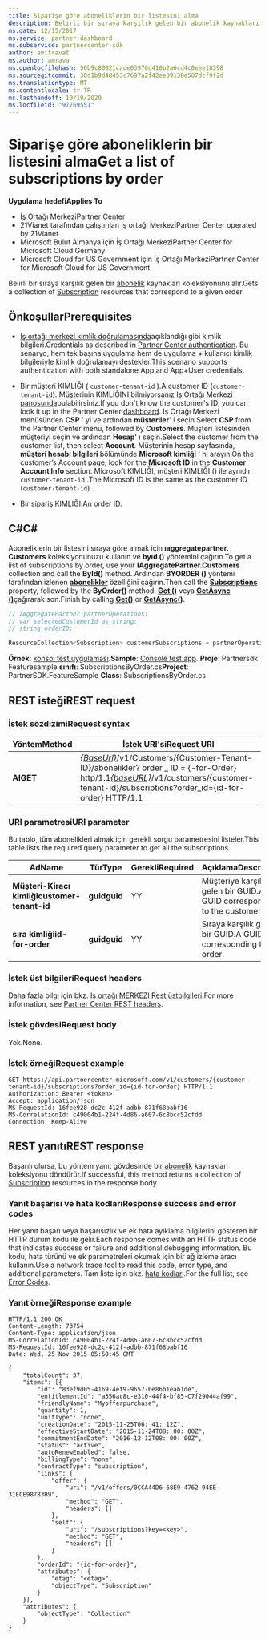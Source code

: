```yaml
---
title: Siparişe göre aboneliklerin bir listesini alma
description: Belirli bir sıraya karşılık gelen bir abonelik kaynakları koleksiyonunu alır.
ms.date: 12/15/2017
ms.service: partner-dashboard
ms.subservice: partnercenter-sdk
author: amitravat
ms.author: amrava
ms.openlocfilehash: 56b9c80021cace03976d410b2a6cd4c0eee18398
ms.sourcegitcommit: 30d1b9d48453c7697a2f42ee09138e507dcf9f2d
ms.translationtype: MT
ms.contentlocale: tr-TR
ms.lasthandoff: 10/19/2020
ms.locfileid: "97769551"
---
```

# <a name="get-a-list-of-subscriptions-by-order"></a><span data-ttu-id="06a06-103">Siparişe göre aboneliklerin bir listesini alma</span><span class="sxs-lookup"><span data-stu-id="06a06-103">Get a list of subscriptions by order</span></span>

<span data-ttu-id="06a06-104">**Uygulama hedefi**</span><span class="sxs-lookup"><span data-stu-id="06a06-104">**Applies To**</span></span>

- <span data-ttu-id="06a06-105">İş Ortağı Merkezi</span><span class="sxs-lookup"><span data-stu-id="06a06-105">Partner Center</span></span>
- <span data-ttu-id="06a06-106">21Vianet tarafından çalıştırılan iş ortağı Merkezi</span><span class="sxs-lookup"><span data-stu-id="06a06-106">Partner Center operated by 21Vianet</span></span>
- <span data-ttu-id="06a06-107">Microsoft Bulut Almanya için İş Ortağı Merkezi</span><span class="sxs-lookup"><span data-stu-id="06a06-107">Partner Center for Microsoft Cloud Germany</span></span>
- <span data-ttu-id="06a06-108">Microsoft Cloud for US Government için İş Ortağı Merkezi</span><span class="sxs-lookup"><span data-stu-id="06a06-108">Partner Center for Microsoft Cloud for US Government</span></span>

<span data-ttu-id="06a06-109">Belirli bir sıraya karşılık gelen bir [abonelik](subscription-resources.md) kaynakları koleksiyonunu alır.</span><span class="sxs-lookup"><span data-stu-id="06a06-109">Gets a collection of [Subscription](subscription-resources.md) resources that correspond to a given order.</span></span>

## <a name="prerequisites"></a><span data-ttu-id="06a06-110">Önkoşullar</span><span class="sxs-lookup"><span data-stu-id="06a06-110">Prerequisites</span></span>

- <span data-ttu-id="06a06-111">[Iş ortağı merkezi kimlik doğrulamasında](partner-center-authentication.md)açıklandığı gibi kimlik bilgileri.</span><span class="sxs-lookup"><span data-stu-id="06a06-111">Credentials as described in [Partner Center authentication](partner-center-authentication.md).</span></span> <span data-ttu-id="06a06-112">Bu senaryo, hem tek başına uygulama hem de uygulama + kullanıcı kimlik bilgileriyle kimlik doğrulamayı destekler.</span><span class="sxs-lookup"><span data-stu-id="06a06-112">This scenario supports authentication with both standalone App and App+User credentials.</span></span>

- <span data-ttu-id="06a06-113">Bir müşteri KIMLIĞI ( `customer-tenant-id` ).</span><span class="sxs-lookup"><span data-stu-id="06a06-113">A customer ID (`customer-tenant-id`).</span></span> <span data-ttu-id="06a06-114">Müşterinin KIMLIĞINI bilmiyorsanız Iş Ortağı Merkezi [panosunda](https://partner.microsoft.com/dashboard)bulabilirsiniz.</span><span class="sxs-lookup"><span data-stu-id="06a06-114">If you don't know the customer's ID, you can look it up in the Partner Center [dashboard](https://partner.microsoft.com/dashboard).</span></span> <span data-ttu-id="06a06-115">Iş Ortağı Merkezi menüsünden **CSP** ' yi ve ardından **müşteriler**' i seçin.</span><span class="sxs-lookup"><span data-stu-id="06a06-115">Select **CSP** from the Partner Center menu, followed by **Customers**.</span></span> <span data-ttu-id="06a06-116">Müşteri listesinden müşteriyi seçin ve ardından **Hesap**' ı seçin.</span><span class="sxs-lookup"><span data-stu-id="06a06-116">Select the customer from the customer list, then select **Account**.</span></span> <span data-ttu-id="06a06-117">Müşterinin hesap sayfasında, **müşteri hesabı bilgileri** bölümünde **Microsoft kimliği** ' ni arayın.</span><span class="sxs-lookup"><span data-stu-id="06a06-117">On the customer’s Account page, look for the **Microsoft ID** in the **Customer Account Info** section.</span></span> <span data-ttu-id="06a06-118">Microsoft KIMLIĞI, müşteri KIMLIĞI () ile aynıdır `customer-tenant-id` .</span><span class="sxs-lookup"><span data-stu-id="06a06-118">The Microsoft ID is the same as the customer ID  (`customer-tenant-id`).</span></span>

- <span data-ttu-id="06a06-119">Bir sipariş KIMLIĞI.</span><span class="sxs-lookup"><span data-stu-id="06a06-119">An order ID.</span></span>

## <a name="c"></a><span data-ttu-id="06a06-120">C\#</span><span class="sxs-lookup"><span data-stu-id="06a06-120">C\#</span></span>

<span data-ttu-id="06a06-121">Aboneliklerin bir listesini sıraya göre almak için **ıaggregatepartner. Customers** koleksiyonunuzu kullanın ve **byıd ()** yöntemini çağırın.</span><span class="sxs-lookup"><span data-stu-id="06a06-121">To get a list of subscriptions by order, use your **IAggregatePartner.Customers** collection and call the **ById()** method.</span></span> <span data-ttu-id="06a06-122">Ardından **BYORDER ()** yöntemi tarafından izlenen [**abonelikler**](/dotnet/api/microsoft.store.partnercenter.customers.icustomer.subscriptions) özelliğini çağırın.</span><span class="sxs-lookup"><span data-stu-id="06a06-122">Then call the [**Subscriptions**](/dotnet/api/microsoft.store.partnercenter.customers.icustomer.subscriptions) property, followed by the **ByOrder()** method.</span></span> <span data-ttu-id="06a06-123">[**Get ()**](/dotnet/api/microsoft.store.partnercenter.genericoperations.ientireentitycollectionretrievaloperations-2.get) veya [**GetAsync ()**](/dotnet/api/microsoft.store.partnercenter.genericoperations.ientireentitycollectionretrievaloperations-2.getasync)çağırarak son.</span><span class="sxs-lookup"><span data-stu-id="06a06-123">Finish by calling [**Get()**](/dotnet/api/microsoft.store.partnercenter.genericoperations.ientireentitycollectionretrievaloperations-2.get) or [**GetAsync()**](/dotnet/api/microsoft.store.partnercenter.genericoperations.ientireentitycollectionretrievaloperations-2.getasync).</span></span>

``` csharp
// IAggregatePartner partnerOperations;
// var selectedCustomerId as string;
// string orderID;

ResourceCollection<Subscription> customerSubscriptions = partnerOperations.Customers.ById(selectedCustomerId).Subscriptions.ByOrder(orderID).Get();
```

<span data-ttu-id="06a06-124">**Örnek**: [konsol test uygulaması](console-test-app.md).</span><span class="sxs-lookup"><span data-stu-id="06a06-124">**Sample**: [Console test app](console-test-app.md).</span></span> <span data-ttu-id="06a06-125">**Proje**: Partnersdk. Featuresample **sınıfı**: SubscriptionsByOrder.cs</span><span class="sxs-lookup"><span data-stu-id="06a06-125">**Project**: PartnerSDK.FeatureSample **Class**: SubscriptionsByOrder.cs</span></span>

## <a name="rest-request"></a><span data-ttu-id="06a06-126">REST isteği</span><span class="sxs-lookup"><span data-stu-id="06a06-126">REST request</span></span>

### <a name="request-syntax"></a><span data-ttu-id="06a06-127">İstek sözdizimi</span><span class="sxs-lookup"><span data-stu-id="06a06-127">Request syntax</span></span>

| <span data-ttu-id="06a06-128">Yöntem</span><span class="sxs-lookup"><span data-stu-id="06a06-128">Method</span></span>  | <span data-ttu-id="06a06-129">İstek URI'si</span><span class="sxs-lookup"><span data-stu-id="06a06-129">Request URI</span></span>                                                                                                                   |
|---------|-------------------------------------------------------------------------------------------------------------------------------|
| <span data-ttu-id="06a06-130">**Al**</span><span class="sxs-lookup"><span data-stu-id="06a06-130">**GET**</span></span> | <span data-ttu-id="06a06-131">[*{BaseUrl}*](partner-center-rest-urls.md)/v1/Customers/{Customer-Tenant-ID}/abonelikler? order \_ ID = {-for-Order} http/1.1</span><span class="sxs-lookup"><span data-stu-id="06a06-131">[*{baseURL}*](partner-center-rest-urls.md)/v1/customers/{customer-tenant-id}/subscriptions?order\_id={id-for-order} HTTP/1.1</span></span> |

### <a name="uri-parameter"></a><span data-ttu-id="06a06-132">URI parametresi</span><span class="sxs-lookup"><span data-stu-id="06a06-132">URI parameter</span></span>

<span data-ttu-id="06a06-133">Bu tablo, tüm abonelikleri almak için gerekli sorgu parametresini listeler.</span><span class="sxs-lookup"><span data-stu-id="06a06-133">This table lists the required query parameter to get all the subscriptions.</span></span>

| <span data-ttu-id="06a06-134">Ad</span><span class="sxs-lookup"><span data-stu-id="06a06-134">Name</span></span>                   | <span data-ttu-id="06a06-135">Tür</span><span class="sxs-lookup"><span data-stu-id="06a06-135">Type</span></span>     | <span data-ttu-id="06a06-136">Gerekli</span><span class="sxs-lookup"><span data-stu-id="06a06-136">Required</span></span> | <span data-ttu-id="06a06-137">Açıklama</span><span class="sxs-lookup"><span data-stu-id="06a06-137">Description</span></span>                           |
|------------------------|----------|----------|---------------------------------------|
| <span data-ttu-id="06a06-138">**Müşteri-Kiracı kimliği**</span><span class="sxs-lookup"><span data-stu-id="06a06-138">**customer-tenant-id**</span></span> | <span data-ttu-id="06a06-139">**guid**</span><span class="sxs-lookup"><span data-stu-id="06a06-139">**guid**</span></span> | <span data-ttu-id="06a06-140">Y</span><span class="sxs-lookup"><span data-stu-id="06a06-140">Y</span></span>        | <span data-ttu-id="06a06-141">Müşteriye karşılık gelen bir GUID.</span><span class="sxs-lookup"><span data-stu-id="06a06-141">A GUID corresponding to the customer.</span></span> |
| <span data-ttu-id="06a06-142">**sıra kimliği**</span><span class="sxs-lookup"><span data-stu-id="06a06-142">**id-for-order**</span></span>       | <span data-ttu-id="06a06-143">**guid**</span><span class="sxs-lookup"><span data-stu-id="06a06-143">**guid**</span></span> | <span data-ttu-id="06a06-144">Y</span><span class="sxs-lookup"><span data-stu-id="06a06-144">Y</span></span>        | <span data-ttu-id="06a06-145">Sıraya karşılık gelen bir GUID.</span><span class="sxs-lookup"><span data-stu-id="06a06-145">A GUID corresponding to the order.</span></span>    |

### <a name="request-headers"></a><span data-ttu-id="06a06-146">İstek üst bilgileri</span><span class="sxs-lookup"><span data-stu-id="06a06-146">Request headers</span></span>

<span data-ttu-id="06a06-147">Daha fazla bilgi için bkz. [Iş ortağı MERKEZI Rest üstbilgileri](headers.md).</span><span class="sxs-lookup"><span data-stu-id="06a06-147">For more information, see [Partner Center REST headers](headers.md).</span></span>

### <a name="request-body"></a><span data-ttu-id="06a06-148">İstek gövdesi</span><span class="sxs-lookup"><span data-stu-id="06a06-148">Request body</span></span>

<span data-ttu-id="06a06-149">Yok.</span><span class="sxs-lookup"><span data-stu-id="06a06-149">None.</span></span>

### <a name="request-example"></a><span data-ttu-id="06a06-150">İstek örneği</span><span class="sxs-lookup"><span data-stu-id="06a06-150">Request example</span></span>

```http
GET https://api.partnercenter.microsoft.com/v1/customers/{customer-tenant-id}/subscriptions?order_id={id-for-order} HTTP/1.1
Authorization: Bearer <token>
Accept: application/json
MS-RequestId: 16fee928-dc2c-412f-adbb-871f68babf16
MS-CorrelationId: c49004b1-224f-4d86-a607-6c8bcc52cfdd
Connection: Keep-Alive
```

## <a name="rest-response"></a><span data-ttu-id="06a06-151">REST yanıtı</span><span class="sxs-lookup"><span data-stu-id="06a06-151">REST response</span></span>

<span data-ttu-id="06a06-152">Başarılı olursa, bu yöntem yanıt gövdesinde bir [abonelik](subscription-resources.md) kaynakları koleksiyonu döndürür.</span><span class="sxs-lookup"><span data-stu-id="06a06-152">If successful, this method returns a collection of [Subscription](subscription-resources.md) resources in the response body.</span></span>

### <a name="response-success-and-error-codes"></a><span data-ttu-id="06a06-153">Yanıt başarısı ve hata kodları</span><span class="sxs-lookup"><span data-stu-id="06a06-153">Response success and error codes</span></span>

<span data-ttu-id="06a06-154">Her yanıt başarı veya başarısızlık ve ek hata ayıklama bilgilerini gösteren bir HTTP durum kodu ile gelir.</span><span class="sxs-lookup"><span data-stu-id="06a06-154">Each response comes with an HTTP status code that indicates success or failure and additional debugging information.</span></span> <span data-ttu-id="06a06-155">Bu kodu, hata türünü ve ek parametreleri okumak için bir ağ izleme aracı kullanın.</span><span class="sxs-lookup"><span data-stu-id="06a06-155">Use a network trace tool to read this code, error type, and additional parameters.</span></span> <span data-ttu-id="06a06-156">Tam liste için bkz. [hata kodları](error-codes.md).</span><span class="sxs-lookup"><span data-stu-id="06a06-156">For the full list, see [Error Codes](error-codes.md).</span></span>

### <a name="response-example"></a><span data-ttu-id="06a06-157">Yanıt örneği</span><span class="sxs-lookup"><span data-stu-id="06a06-157">Response example</span></span>

```http
HTTP/1.1 200 OK
Content-Length: 73754
Content-Type: application/json
MS-CorrelationId: c49004b1-224f-4d86-a607-6c8bcc52cfdd
MS-RequestId: 16fee928-dc2c-412f-adbb-871f68babf16
Date: Wed, 25 Nov 2015 05:50:45 GMT

{
    "totalCount": 37,
    "items": [{
        "id": "83ef9d05-4169-4ef9-9657-0e86b1eab1de",
        "entitlementId": "a356ac8c-e310-44f4-bf85-C7f29044af99",
        "friendlyName": "Myofferpurchase",
        "quantity": 1,
        "unitType": "none",
        "creationDate": "2015-11-25T06: 41: 12Z",
        "effectiveStartDate": "2015-11-24T08: 00: 00Z",
        "commitmentEndDate": "2016-12-12T08: 00: 00Z",
        "status": "active",
        "autoRenewEnabled": false,
        "billingType": "none",
        "contractType": "subscription",
        "links": {
            "offer": {
                "uri": "/v1/offers/0CCA44D6-68E9-4762-94EE-31ECE98783B9",
                "method": "GET",
                "headers": []
            },
            "self": {
                "uri": "/subscriptions?key=<key>",
                "method": "GET",
                "headers": []
            }
        },
        "orderId": "{id-for-order}",
        "attributes": {
            "etag": "<etag>",
            "objectType": "Subscription"
        }
    }],
    "attributes": {
        "objectType": "Collection"
    }
}
```
